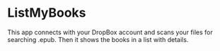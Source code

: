 # ListMyBooks
This app connects with your DropBox account and scans your files for searching .epub.
Then it shows the books in a list with details.
